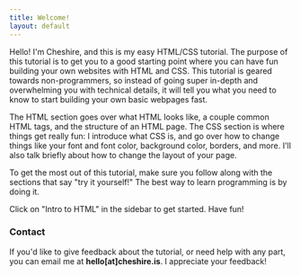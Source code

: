 ```yaml
---
title: Welcome!
layout: default
---
```


Hello! I'm Cheshire, and this is my easy HTML/CSS tutorial. The purpose of this tutorial is to get you to a good starting point where you can have fun building your own websites with HTML and CSS. This tutorial is geared towards non-programmers, so instead of going super in-depth and overwhelming you with technical details, it will tell you what you need to know to start building your own basic webpages fast. 

The HTML section goes over what HTML looks like, a couple common HTML tags, and the structure of an HTML page. The CSS section is where things get really fun: I introduce what CSS is, and go over how to change things like your font and font color, background color, borders, and more. I'll also talk briefly about how to change the layout of your page. 

To get the most out of this tutorial, make sure you follow along with the sections that say "try it yourself!" The best way to learn programming is by doing it. 

Click on "Intro to HTML" in the sidebar to get started. Have fun!

### Contact

If you'd like to give feedback about the tutorial, or need help with any part, you can email me at <b>hello[at]cheshire.is</b>. I appreciate your feedback!
